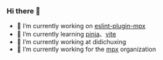 ### Hi there 👋

- 🌱 I’m currently working on [eslint-plugin-mpx](https://github.com/mpx-ecology/eslint-plugin-mpx)
- 🌱 I’m currently learning [pinia](https://github.com/vuejs/pinia)、[vite](https://github.com/vitejs/vite)
- 🌱 I’m currently working at didichuxing
- 🌱 I’m currently working for the [mpx](https://github.com/didi/mpx) organization

